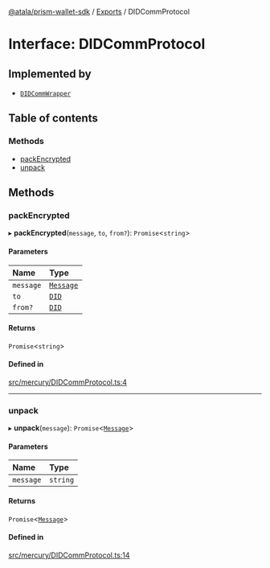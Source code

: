 [@atala/prism-wallet-sdk](../README.md) / [Exports](../modules.md) / DIDCommProtocol

# Interface: DIDCommProtocol

## Implemented by

- [`DIDCommWrapper`](../classes/DIDCommWrapper.md)

## Table of contents

### Methods

- [packEncrypted](DIDCommProtocol.md#packencrypted)
- [unpack](DIDCommProtocol.md#unpack)

## Methods

### packEncrypted

▸ **packEncrypted**(`message`, `to`, `from?`): `Promise`\<`string`\>

#### Parameters

| Name | Type |
| :------ | :------ |
| `message` | [`Message`](../classes/Domain.Message-1.md) |
| `to` | [`DID`](../classes/Domain.DID.md) |
| `from?` | [`DID`](../classes/Domain.DID.md) |

#### Returns

`Promise`\<`string`\>

#### Defined in

[src/mercury/DIDCommProtocol.ts:4](https://github.com/hyperledger/identus-edge-agent-sdk-ts/blob/412988e74b53c977d2db02a120bdfcde11978df5/src/mercury/DIDCommProtocol.ts#L4)

___

### unpack

▸ **unpack**(`message`): `Promise`\<[`Message`](../classes/Domain.Message-1.md)\>

#### Parameters

| Name | Type |
| :------ | :------ |
| `message` | `string` |

#### Returns

`Promise`\<[`Message`](../classes/Domain.Message-1.md)\>

#### Defined in

[src/mercury/DIDCommProtocol.ts:14](https://github.com/hyperledger/identus-edge-agent-sdk-ts/blob/412988e74b53c977d2db02a120bdfcde11978df5/src/mercury/DIDCommProtocol.ts#L14)
